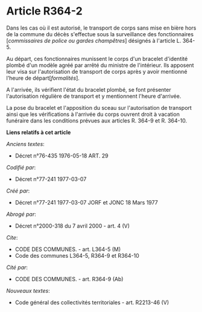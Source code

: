 # Article R364-2

Dans les cas où il est autorisé, le transport de corps sans mise en bière hors de la commune du décès s'effectue sous la
surveillance des fonctionnaires [*commissaires de police ou gardes champêtres*] désignés à l'article L. 364-5.

Au départ, ces fonctionnaires munissent le corps d'un bracelet d'identité plombé d'un modèle agréé par arrêté du ministre de
l'intérieur. Ils apposent leur visa sur l'autorisation de transport de corps après y avoir mentionné l'heure de
départ[*formalités*].

A l'arrivée, ils vérifient l'état du bracelet plombé, se font présenter l'autorisation régulière de transport et y
mentionnent l'heure d'arrivée.

La pose du bracelet et l'apposition du sceau sur l'autorisation de transport ainsi que les vérifications à l'arrivée du corps
ouvrent droit à vacation funéraire dans les conditions prévues aux articles R. 364-9 et R. 364-10.

**Liens relatifs à cet article**

_Anciens textes_:

  - Décret n°76-435 1976-05-18 ART. 29

_Codifié par_:

  - Décret n°77-241 1977-03-07

_Créé par_:

  - Décret n°77-241 1977-03-07 JORF et JONC 18 Mars 1977

_Abrogé par_:

  - Décret n°2000-318 du 7 avril 2000 - art. 4 (V)

_Cite_:

  - CODE DES COMMUNES. - art. L364-5 (M)
  - Code des communes L364-5, R364-9 et R364-10

_Cité par_:

  - CODE DES COMMUNES. - art. R364-9 (Ab)

_Nouveaux textes_:

  - Code général des collectivités territoriales - art. R2213-46 (V)

